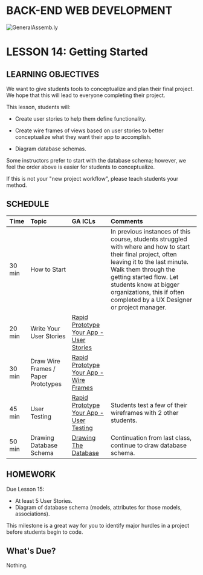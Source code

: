 BACK-END WEB DEVELOPMENT
============================

![GeneralAssemb.ly](https://github.com/generalassembly/ga-ruby-on-rails-for-devs/raw/master/images/ga.png "GeneralAssemb.ly")


LESSON 14: Getting Started
========


LEARNING OBJECTIVES
--------


We want to give students tools to conceptualize and plan their final project. We hope that this will lead to everyone completing their project.

This lesson, students will:

*	Create user stories to help them define functionality.

*	Create wire frames of views based on user stories to better conceptualize what they want their app to accomplish.

*	Diagram database schemas.

Some instructors prefer to start with the database schema; however, we feel the order above is easier for students to conceptualize.

If this is not your "new project workflow", please teach students your method.
 

SCHEDULE
--------

| Time        | Topic| GA ICLs| Comments |
| ------------- |:-------------|:-------------------|:-------------------|
| 30 min | How to Start |  | In previous instances of this course, students struggled with where and how to start their final project, often leaving it to the last minute. Walk them through the getting started flow. Let students know at bigger organizations, this if often completed by a UX Designer or project manager.| 
| 20 min | Write Your User Stories | [Rapid Prototype Your App - User Stories](exercises/readme.md) |  | 
| 30 min | Draw Wire Frames / Paper Prototypes | [Rapid Prototype Your App - Wire Frames](exercises/readme.md )|  | 
| 45 min | User Testing | [Rapid Prototype Your App - User Testing](exercises/readme.md) | Students test a few of their wireframes with 2 other students. | 
| 50 min | Drawing Database Schema | [Drawing The Database](exercises/readme.md) | Continuation from last class, continue to draw database schema. | 



HOMEWORK
--------

Due Lesson 15:

*	At least 5 User Stories.
*	Diagram of database schema (models, attributes for those models, associations).

This milestone is a great way for you to identify major hurdles in a project before students begin to code. 


What's Due? 
-----------

Nothing.

